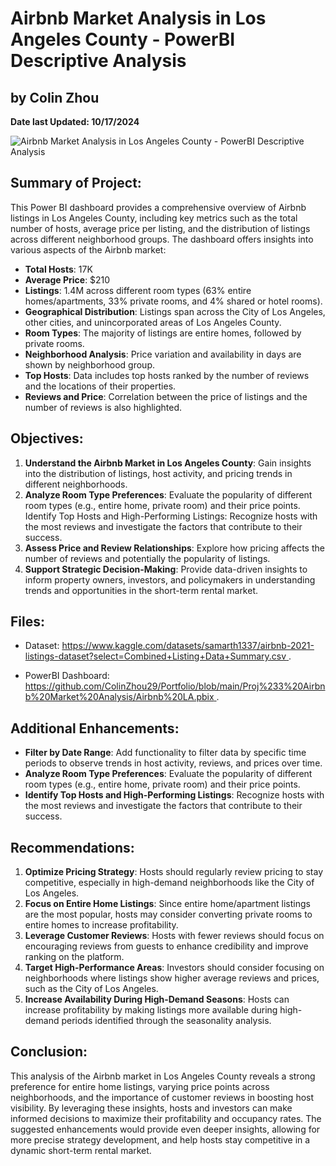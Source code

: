 # Airbnb Market Analysis in Los Angeles County - PowerBI Descriptive Analysis

## by Colin Zhou

**Date last Updated: 10/17/2024**

![Airbnb Market Analysis in Los Angeles County - PowerBI Descriptive Analysis](https://private-user-images.githubusercontent.com/125409693/377650294-fdce4a35-d3ad-4bbf-a6ff-95bd081829a6.png?jwt=eyJhbGciOiJIUzI1NiIsInR5cCI6IkpXVCJ9.eyJpc3MiOiJnaXRodWIuY29tIiwiYXVkIjoicmF3LmdpdGh1YnVzZXJjb250ZW50LmNvbSIsImtleSI6ImtleTUiLCJleHAiOjE3MjkyMDQxMzksIm5iZiI6MTcyOTIwMzgzOSwicGF0aCI6Ii8xMjU0MDk2OTMvMzc3NjUwMjk0LWZkY2U0YTM1LWQzYWQtNGJiZi1hNmZmLTk1YmQwODE4MjlhNi5wbmc_WC1BbXotQWxnb3JpdGhtPUFXUzQtSE1BQy1TSEEyNTYmWC1BbXotQ3JlZGVudGlhbD1BS0lBVkNPRFlMU0E1M1BRSzRaQSUyRjIwMjQxMDE3JTJGdXMtZWFzdC0xJTJGczMlMkZhd3M0X3JlcXVlc3QmWC1BbXotRGF0ZT0yMDI0MTAxN1QyMjIzNTlaJlgtQW16LUV4cGlyZXM9MzAwJlgtQW16LVNpZ25hdHVyZT1jMDc4NjZlODU3Y2Y1NDJkNjZhNjcyZTU2MjQ2MGU3YjJlZTFlYWE2OTMxOWM1YWUyMDk1NGFiNzQwZWZjZDkzJlgtQW16LVNpZ25lZEhlYWRlcnM9aG9zdCJ9.gZ3XJQQNMf7Q6oO4TlDANsCuHw3Xz-3jnOrGvfB6_30)


## Summary of Project:
This Power BI dashboard provides a comprehensive overview of Airbnb listings in Los Angeles County, including key metrics such as the total number of hosts, average price per listing, and the distribution of listings across different neighborhood groups. The dashboard offers insights into various aspects of the Airbnb market:

- **Total Hosts**: 17K
- **Average Price**: $210
- **Listings**: 1.4M across different room types (63% entire homes/apartments, 33% private rooms, and 4% shared or hotel rooms).
- **Geographical Distribution**: Listings span across the City of Los Angeles, other cities, and unincorporated areas of Los Angeles County.
- **Room Types**: The majority of listings are entire homes, followed by private rooms.
- **Neighborhood Analysis**: Price variation and availability in days are shown by neighborhood group.
- **Top Hosts**: Data includes top hosts ranked by the number of reviews and the locations of their properties.
- **Reviews and Price**: Correlation between the price of listings and the number of reviews is also highlighted.

## Objectives:
1. **Understand the Airbnb Market in Los Angeles County**: Gain insights into the distribution of listings, host activity, and pricing trends in different neighborhoods.
2. **Analyze Room Type Preferences**: Evaluate the popularity of different room types (e.g., entire home, private room) and their price points.
Identify Top Hosts and High-Performing Listings: Recognize hosts with the most reviews and investigate the factors that contribute to their success.
3. **Assess Price and Review Relationships**: Explore how pricing affects the number of reviews and potentially the popularity of listings.
4. **Support Strategic Decision-Making**: Provide data-driven insights to inform property owners, investors, and policymakers in understanding trends and opportunities in the short-term rental market.

## Files:
- Dataset: [https://www.kaggle.com/datasets/samarth1337/airbnb-2021-listings-dataset?select=Combined+Listing+Data+Summary.csv
](https://www.kaggle.com/datasets/samarth1337/airbnb-2021-listings-dataset?select=Combined+Listing+Data+Summary.csv
).

- PowerBI Dashboard: [https://github.com/ColinZhou29/Portfolio/blob/main/Proj%233%20Airbnb%20Market%20Analysis/Airbnb%20LA.pbix
](https://github.com/ColinZhou29/Portfolio/blob/main/Proj%233%20Airbnb%20Market%20Analysis/Airbnb%20LA.pbix
).

## Additional Enhancements:
- **Filter by Date Range**: Add functionality to filter data by specific time periods to observe trends in host activity, reviews, and prices over time.
- **Analyze Room Type Preferences**: Evaluate the popularity of different room types (e.g., entire home, private room) and their price points.
- **Identify Top Hosts and High-Performing Listings**: Recognize hosts with the most reviews and investigate the factors that contribute to their success.

## Recommendations:
1. **Optimize Pricing Strategy**: Hosts should regularly review pricing to stay competitive, especially in high-demand neighborhoods like the City of Los Angeles.
2. **Focus on Entire Home Listings**: Since entire home/apartment listings are the most popular, hosts may consider converting private rooms to entire homes to increase profitability.
3. **Leverage Customer Reviews**: Hosts with fewer reviews should focus on encouraging reviews from guests to enhance credibility and improve ranking on the platform.
4. **Target High-Performance Areas**: Investors should consider focusing on neighborhoods where listings show higher average reviews and prices, such as the City of Los Angeles.
5. **Increase Availability During High-Demand Seasons**: Hosts can increase profitability by making listings more available during high-demand periods identified through the seasonality analysis.

## Conclusion:
This analysis of the Airbnb market in Los Angeles County reveals a strong preference for entire home listings, varying price points across neighborhoods, and the importance of customer reviews in boosting host visibility. By leveraging these insights, hosts and investors can make informed decisions to maximize their profitability and occupancy rates. The suggested enhancements would provide even deeper insights, allowing for more precise strategy development, and help hosts stay competitive in a dynamic short-term rental market.

